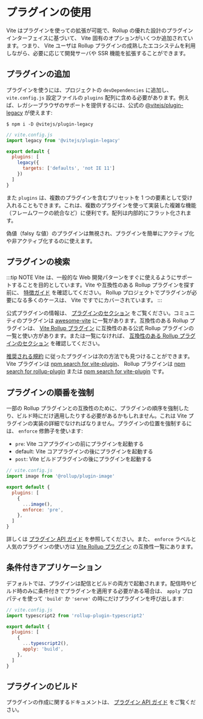 # プラグインの使用

Vite はプラグインを使っての拡張が可能で、Rollup の優れた設計のプラグインインターフェイスに基づいて、 Vite 固有のオプションがいくつか追加されています。つまり、 Vite ユーザは Rollup プラグインの成熟したエコシステムを利用しながら、必要に応じて開発サーバや SSR 機能を拡張することができます。

## プラグインの追加

プラグインを使うには、プロジェクトの `devDependencies` に追加し、 `vite.config.js` 設定ファイルの `plugins` 配列に含める必要があります。例えば、レガシーブラウザのサポートを提供するには、公式の [@vitejs/plugin-legacy](https://github.com/vitejs/vite/tree/main/packages/plugin-legacy) が使えます:

```
$ npm i -D @vitejs/plugin-legacy
```

```js
// vite.config.js
import legacy from '@vitejs/plugin-legacy'

export default {
  plugins: [
    legacy({
      targets: ['defaults', 'not IE 11']
    })
  ]
}
```

また `plugins` は、複数のプラグインを含むプリセットを 1 つの要素として受け入れることもできます。これは、複数のプラグインを使って実装した複雑な機能（フレームワークの統合など）に便利です。配列は内部的にフラット化されます。

偽値（falsy な値）のプラグインは無視され、プラグインを簡単にアクティブ化や非アクティブ化するのに使えます。

## プラグインの検索

:::tip NOTE
Vite は、一般的な Web 開発パターンをすぐに使えるようにサポートすることを目的としています。Vite や互換性のある Rollup プラグインを探す前に、 [特徴ガイド](../guide/features.md) を確認してください。 Rollup プロジェクトでプラグインが必要になる多くのケースは、 Vite ですでにカバーされています。
:::

公式プラグインの情報は、 [プラグインのセクション](../plugins) をご覧ください。コミュニティのプラグインは [awesome-vite](https://github.com/vitejs/awesome-vite#plugins) に一覧があります。互換性のある Rollup プラグインは、 [Vite Rollup プラグイン](https://vite-rollup-plugins.patak.dev) に互換性のある公式 Rollup プラグインの一覧と使い方があります。または一覧になければ、 [互換性のある Rollup プラグインのセクション](../guide/api-plugin#rollup-plugin-compatibility) を確認してください。

[推奨される規約](./api-plugin.md#conventions) に従ったプラグインは次の方法でも見つけることができます。 Vite プラグインは [npm search for vite-plugin](https://www.npmjs.com/search?q=vite-plugin&ranking=popularity)、 Rollup プラグインは [npm search for rollup-plugin](https://www.npmjs.com/search?q=rollup-plugin&ranking=popularity) または [npm search for vite-plugin](https://www.npmjs.com/search?q=vite-plugin&ranking=popularity) です。

## プラグインの順番を強制

一部の Rollup プラグインとの互換性のために、プラグインの順序を強制したり、ビルド時にだけ適用したりする必要があるかもしれません。これは Vite プラグインの実装の詳細でなければなりません。プラグインの位置を強制するには、 `enforce` 修飾子を使います:

- `pre`: Vite コアプラグインの前にプラグインを起動する
- default: Vite コアプラグインの後にプラグインを起動する
- `post`: Vite ビルドプラグインの後にプラグインを起動する

```js
// vite.config.js
import image from '@rollup/plugin-image'

export default {
  plugins: [
    {
      ...image(),
      enforce: 'pre',
    },
  ]
}
```

詳しくは [プラグイン API ガイド](./api-plugin.md#plugin-ordering) を参照してください。また、 `enforce` ラベルと人気のプラグインの使い方は [Vite Rollup プラグイン](https://vite-rollup-plugins.patak.dev) の互換性一覧にあります。

## 条件付きアプリケーション

デフォルトでは、プラグインは配信とビルドの両方で起動されます。配信時やビルド時のみに条件付きでプラグインを適用する必要がある場合は、 `apply` プロパティを使って `'build'` か `'serve'` の時にだけプラグインを呼び出します:

```js
// vite.config.js
import typescript2 from 'rollup-plugin-typescript2'

export default {
  plugins: [
    {
      ...typescript2(),
      apply: 'build',
    },
  ]
}
```

## プラグインのビルド

プラグインの作成に関するドキュメントは、 [プラグイン API ガイド](./api-plugin.md) をご覧ください。
